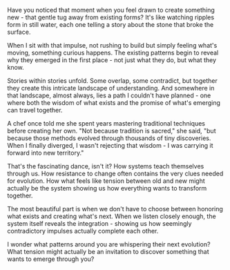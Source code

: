 Have you noticed that moment when you feel drawn to create something new - that gentle tug away from existing forms? It's like watching ripples form in still water, each one telling a story about the stone that broke the surface.

When I sit with that impulse, not rushing to build but simply feeling what's moving, something curious happens. The existing patterns begin to reveal why they emerged in the first place - not just what they do, but what they know.

Stories within stories unfold. Some overlap, some contradict, but together they create this intricate landscape of understanding. And somewhere in that landscape, almost always, lies a path I couldn't have planned - one where both the wisdom of what exists and the promise of what's emerging can travel together.

A chef once told me she spent years mastering traditional techniques before creating her own. "Not because tradition is sacred," she said, "but because those methods evolved through thousands of tiny discoveries. When I finally diverged, I wasn't rejecting that wisdom - I was carrying it forward into new territory."

That's the fascinating dance, isn't it? How systems teach themselves through us. How resistance to change often contains the very clues needed for evolution. How what feels like tension between old and new might actually be the system showing us how everything wants to transform together.

The most beautiful part is when we don't have to choose between honoring what exists and creating what's next. When we listen closely enough, the system itself reveals the integration - showing us how seemingly contradictory impulses actually complete each other.

I wonder what patterns around you are whispering their next evolution? What tension might actually be an invitation to discover something that wants to emerge through you?

